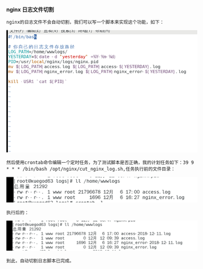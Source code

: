 **nginx 日志文件切割**

    nginx的日志文件不会自动切割，我们可以写一个脚本来实现这个功能，如下：
    
<img src='./img/nginx.png'>

    然后使用crontab命令编辑一个定时任务，为了测试脚本是否正确，我的计划任务如下：39 9 * * * /bin/bash /opt/nginx/cut_nginx_log.sh,任务执行前的文件目录：
    
<img src='./img/19.png'>

    执行后的：

<img src='./img/20.png'>

    到此，自动切割日志脚本已完成。
